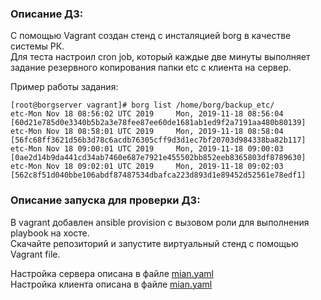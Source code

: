 ### Описание ДЗ:
С помощью Vagrant создан стенд с инсталяцией borg в качестве системы РК.  
Для теста настроил cron job, который каждые две минуты выполняет задание резервного копирования папки etc с клиента на сервер.  

Пример работы задания:  
```
[root@borgserver vagrant]# borg list /home/borg/backup_etc/
etc-Mon Nov 18 08:56:02 UTC 2019     Mon, 2019-11-18 08:56:04 [60d21e785d0e3340b5b2a3e78fee87ee60de1681ab1ed9f2a7191aa480b80139]
etc-Mon Nov 18 08:58:01 UTC 2019     Mon, 2019-11-18 08:58:04 [56fc68ff3621d56b3d78c6acdb76305cff9d3d1ec7bf20703d984338ba82b117]
etc-Mon Nov 18 09:00:01 UTC 2019     Mon, 2019-11-18 09:00:03 [0ae2d14b9da441cd34ab7460e687e7921e455502bb852eeb8365803df8789630]
etc-Mon Nov 18 09:02:01 UTC 2019     Mon, 2019-11-18 09:02:03 [562c8f51d040bbe106abdf87487534dbafca223d893d1e89452d52561e78edf1]
```

### Описание запуска для проверки ДЗ:  
В vagrant добавлен ansible provision с вызовом роли для выполнения playbook на хосте.  
Скачайте репозиторий и запустите виртуальный стенд с помощью Vagrant file.  

Настройка сервера описана в файле [mian.yaml](roles/borgserver/tasks/main.yml)  
Настройка клиента описана в файле [mian.yaml](roles/borgclient/tasks/main.yml)  
